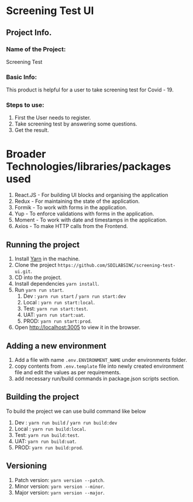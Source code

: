 # Screening Test UI

## Project Info.
### Name of the Project: 
   Screening Test
### Basic Info:
   This product is helpful for a user to take screening test for Covid - 19.
### Steps to use:
   1. First the User needs to register.
   2. Take screening test by answering some questions.
   3. Get the result.

# Broader Technologies/libraries/packages used
1. React.JS - For building UI blocks and organising the application
2. Redux - For maintaining the state of the application.
3. Formik - To work with forms in the application.
4. Yup - To enforce validations with forms in the application.
5. Moment - To work with date and timestamps in the application.
6. Axios - To make HTTP calls from the Frontend.

## Running the project
1. Install [Yarn](https://yarnpkg.com) in the machine.
2. Clone the project `https://github.com/SDILABSINC/screening-test-ui.git`.
3. CD into the project.
4. Install dependencies `yarn install`.
5. Run `yarn run start`.
    1. Dev : `yarn run start` / `yarn run start:dev`
    2. Local : `yarn run start:local`.
    3. Test: `yarn run start:test`.
    4. UAT: `yarn run start:uat`.
    5. PROD: `yarn run start:prod`.
6. Open [http://localhost:3005](http://localhost:3005) to view it in the browser.

## Adding a new environment
1. Add a file with name `.env.ENVIRONMENT_NAME` under environments folder.
2. copy contents from `.env.template` file into newly created environment file and edit the values as per requirements.
3. add necessary run/build commands in package.json scripts section.

## Building the project
To build the project we can use build command like below
1. Dev : `yarn run build` / `yarn run build:dev`
2. Local : `yarn run build:local`. 
3. Test: `yarn run build:test`.
4. UAT: `yarn run build:uat`.
5. PROD: `yarn run build:prod`.

## Versioning 
1. Patch version: `yarn version --patch`.
2. Minor version: `yarn version --minor`.
3. Major version: `yarn version --major`.
